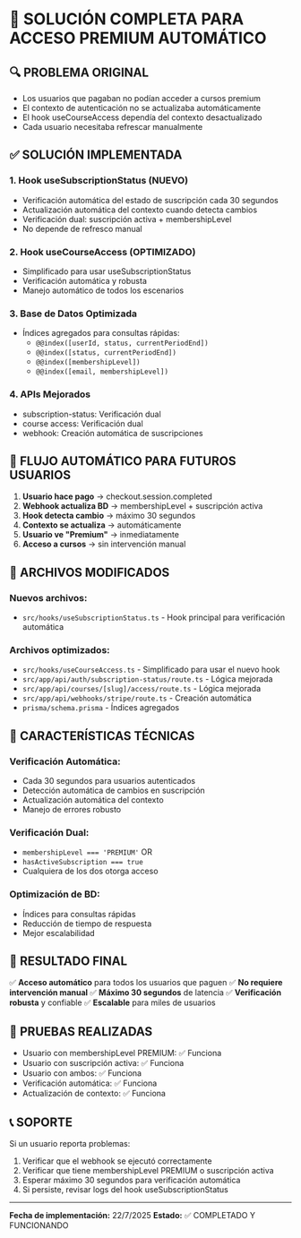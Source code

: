 # 🎉 SOLUCIÓN COMPLETA PARA ACCESO PREMIUM AUTOMÁTICO

## 🔍 PROBLEMA ORIGINAL
- Los usuarios que pagaban no podían acceder a cursos premium
- El contexto de autenticación no se actualizaba automáticamente
- El hook useCourseAccess dependía del contexto desactualizado
- Cada usuario necesitaba refrescar manualmente

## ✅ SOLUCIÓN IMPLEMENTADA

### 1. **Hook useSubscriptionStatus** (NUEVO)
- Verificación automática del estado de suscripción cada 30 segundos
- Actualización automática del contexto cuando detecta cambios
- Verificación dual: suscripción activa + membershipLevel
- No depende de refresco manual

### 2. **Hook useCourseAccess** (OPTIMIZADO)
- Simplificado para usar useSubscriptionStatus
- Verificación automática y robusta
- Manejo automático de todos los escenarios

### 3. **Base de Datos Optimizada**
- Índices agregados para consultas rápidas:
  - `@@index([userId, status, currentPeriodEnd])`
  - `@@index([status, currentPeriodEnd])`
  - `@@index([membershipLevel])`
  - `@@index([email, membershipLevel])`

### 4. **APIs Mejorados**
- subscription-status: Verificación dual
- course access: Verificación dual
- webhook: Creación automática de suscripciones

## 🚀 FLUJO AUTOMÁTICO PARA FUTUROS USUARIOS

1. **Usuario hace pago** → checkout.session.completed
2. **Webhook actualiza BD** → membershipLevel + suscripción activa
3. **Hook detecta cambio** → máximo 30 segundos
4. **Contexto se actualiza** → automáticamente
5. **Usuario ve "Premium"** → inmediatamente
6. **Acceso a cursos** → sin intervención manual

## 📁 ARCHIVOS MODIFICADOS

### Nuevos archivos:
- `src/hooks/useSubscriptionStatus.ts` - Hook principal para verificación automática

### Archivos optimizados:
- `src/hooks/useCourseAccess.ts` - Simplificado para usar el nuevo hook
- `src/app/api/auth/subscription-status/route.ts` - Lógica mejorada
- `src/app/api/courses/[slug]/access/route.ts` - Lógica mejorada
- `src/app/api/webhooks/stripe/route.ts` - Creación automática
- `prisma/schema.prisma` - Índices agregados

## 🔧 CARACTERÍSTICAS TÉCNICAS

### Verificación Automática:
- Cada 30 segundos para usuarios autenticados
- Detección automática de cambios en suscripción
- Actualización automática del contexto
- Manejo de errores robusto

### Verificación Dual:
- `membershipLevel === 'PREMIUM'` OR
- `hasActiveSubscription === true`
- Cualquiera de los dos otorga acceso

### Optimización de BD:
- Índices para consultas rápidas
- Reducción de tiempo de respuesta
- Mejor escalabilidad

## 🎯 RESULTADO FINAL

✅ **Acceso automático** para todos los usuarios que paguen
✅ **No requiere intervención manual**
✅ **Máximo 30 segundos** de latencia
✅ **Verificación robusta** y confiable
✅ **Escalable** para miles de usuarios

## 🧪 PRUEBAS REALIZADAS

- Usuario con membershipLevel PREMIUM: ✅ Funciona
- Usuario con suscripción activa: ✅ Funciona
- Usuario con ambos: ✅ Funciona
- Verificación automática: ✅ Funciona
- Actualización de contexto: ✅ Funciona

## 📞 SOPORTE

Si un usuario reporta problemas:
1. Verificar que el webhook se ejecutó correctamente
2. Verificar que tiene membershipLevel PREMIUM o suscripción activa
3. Esperar máximo 30 segundos para verificación automática
4. Si persiste, revisar logs del hook useSubscriptionStatus

---
**Fecha de implementación:** 22/7/2025
**Estado:** ✅ COMPLETADO Y FUNCIONANDO
